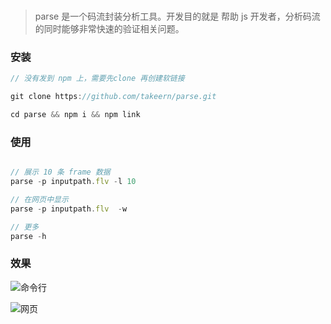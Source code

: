 ###
> parse 是一个码流封装分析工具。开发目的就是 帮助 js 开发者，分析码流的同时能够非常快速的验证相关问题。

### 安装
```js
// 没有发到 npm 上，需要先clone 再创建软链接

git clone https://github.com/takeern/parse.git

cd parse && npm i && npm link
```

### 使用
``` js

// 展示 10 条 frame 数据
parse -p inputpath.flv -l 10 

// 在网页中显示
parse -p inputpath.flv  -w

// 更多
parse -h
```

### 效果

![命令行](https://github.com/takeern/parse/blob/master/img/bin.png)

![网页](https://github.com/takeern/parse/blob/master/img/web.png)